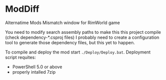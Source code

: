 # ModDiff
Alternatime Mods Mismatch window for RimWorld game

You need to modify search assembly paths to make this this project compile (check dependency-*.csproj files)
I probably need to create a configuration tool to generate those dependency files, but this yet to happen.

To compile and deploy the mod start `./Deploy/Deploy.bat`.
Deployment script requites:
- PowerShell 5.0 or above
- properly intalled 7zip
